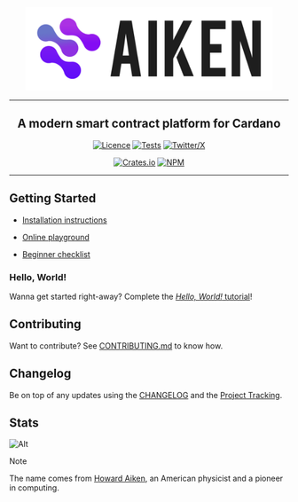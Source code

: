<div align="center">
  <picture>
    <source media="(prefers-color-scheme: dark)" srcset="https://raw.githubusercontent.com/aiken-lang/branding/main/assets/logo-light.png">
    <source media="(prefers-color-scheme: light)" srcset="https://raw.githubusercontent.com/aiken-lang/branding/main/assets/logo-dark.png">
    <img alt="Aiken" src="https://raw.githubusercontent.com/aiken-lang/branding/main/assets/logo-dark.png" height="150">
  </picture>
  <hr />
    <h2 align="center" style="border-bottom: none">A modern smart contract platform for Cardano</h2>

[![Licence](https://img.shields.io/github/license/aiken-lang/aiken)](https://github.com/aiken-lang/aiken/blob/main/LICENSE)
[![Tests](https://img.shields.io/github/actions/workflow/status/aiken-lang/aiken/tests.yml)](https://github.com/aiken-lang/aiken/actions/workflows/tests.yml)
[![Twitter/X](https://img.shields.io/badge/Follow%20us-@aiken__eng-blue?logo=x)](https://x.com/aiken_eng)

[![Crates.io](https://img.shields.io/crates/v/aiken)](https://crates.io/crates/aiken)
[![NPM](https://img.shields.io/npm/v/%40aiken-lang%2Faiken)](https://www.npmjs.com/package/@aiken-lang/aiken)

  <hr/>
</div>

## Getting Started

- [Installation instructions](https://aiken-lang.org/installation-instructions)

- [Online playground](https://play.aiken-lang.org/)

- [Beginner checklist](https://aiken-lang.org/fundamentals/getting-started#checklist)

### Hello, World!

Wanna get started right-away? Complete the [_Hello, World!_ tutorial](https://aiken-lang.org/example--hello-world/basics)!

## Contributing

Want to contribute? See [CONTRIBUTING.md](./CONTRIBUTING.md) to know how.

## Changelog

Be on top of any updates using the [CHANGELOG](https://github.com/aiken-lang/aiken/blob/main/CHANGELOG.md) and the [Project Tracking](https://github.com/orgs/aiken-lang/projects/2/views/1).

## Stats

![Alt](https://repobeats.axiom.co/api/embed/c93f72d2f0dd8cac82fc230ea97fa23787b32978.svg "Repobeats analytics image")

> [!NOTE]
>
> The name comes from [Howard Aiken](https://en.wikipedia.org/wiki/Howard_H._Aiken), an American physicist and a pioneer in computing.
